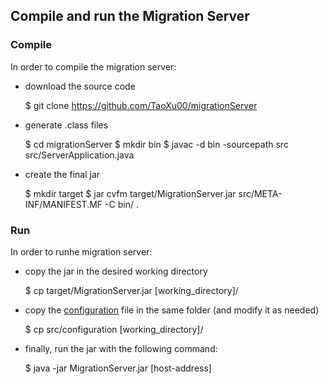 ## Compile and run the Migration Server

### Compile

In order to compile the migration server:

- download the source code

  $ git clone https://github.com/TaoXu00/migrationServer
  
- generate .class files

  $ cd migrationServer
  $ mkdir bin
  $ javac -d bin -sourcepath src src/ServerApplication.java
  
- create the final jar

  $ mkdir target
  $ jar cvfm target/MigrationServer.jar src/META-INF/MANIFEST.MF -C bin/ .

### Run

In order to runhe migration server:

- copy the jar in the desired working directory

  $ cp target/MigrationServer.jar [working_directory]/

- copy the [configuration](src/configuration) file in the same folder (and modify it as needed)

  $ cp src/configuration [working_directory]/
  
- finally, run the jar with the following command:

  $ java -jar MigrationServer.jar [host-address]
